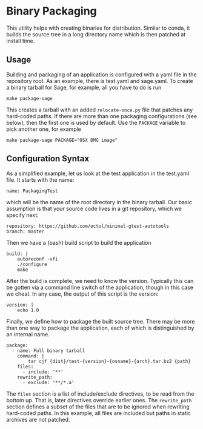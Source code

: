 Binary Packaging
================

This utility helps with creating binaries for distribution. Similar to
conda, it builds the source tree in a long directory name which is
then patched at install time. 


Usage
-----

Building and packaging of an application is configured with a yaml
file in the repository root. As an example, there is test.yaml and
sage.yaml. To create a binary tarball for Sage, for example, all you
have to do is run

    make package-sage

This creates a tarball with an added ``relocate-once.py`` file that
patches any hard-coded paths. If there are more than one packaging
configurations (see below), then the first one is used by default. Use
the ``PACKAGE`` variable to pick another one, for example

    make package-sage PACKAGE="OSX DMG image"


Configuration Syntax
--------------------

As a simplified example, let us look at the test application in the
test.yaml file. It starts with the name:

    name: PackagingTest

which will be the name of the root directory in the binary
tarball. Our basic assumption is that your source code lives in a git
repository, which we specify next:

    repository: https://github.com/octol/minimal-gtest-autotools
    branch: master

Then we have a (bash) build script to build the application

    build: |
        autoreconf -vfi
        ./configure
        make

After the build is complete, we need to know the version. Typically
this can be gotten via a command line switch of the application,
though in this case we cheat. In any case, the output of this script
is the version:

    version: |
        echo 1.0

Finally, we define how to package the built source tree. There may be
more than one way to package the application, each of which is
distinguished by an internal name.

    package:
      - name: Full binary tarball
        command: |
            tar cjf {dist}/test-{version}-{osname}-{arch}.tar.bz2 {path}
        files:
          - include: '**'
        rewrite_path:
          - exclude: '**/*.a'
    
The `files` section is a list of include/exclude directives, to be
read from the bottom up. That is, later directives override earlier
ones. The `rewrite_path` section defines a subset of the files that
are to be ignored when rewriting hard-coded paths. In this example,
all files are included but paths in static archives are not patched.

